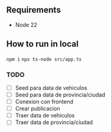 ## Requirements

- Node 22

## How to run in local

`npm i`
`npx ts-node src/app.ts`

### TODO

- [ ] Seed para data de vehiculos
- [ ] Seed para data de provincia/ciudad
- [ ] Conexion con frontend
- [ ] Crear publicacion
- [ ] Traer data de vehiculos
- [ ] Traer data de provincia/ciudad
